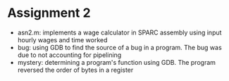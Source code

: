Assignment 2
============

- asn2.m: implements a wage calculator in SPARC assembly using input hourly wages and time worked
- bug: using GDB to find the source of a bug in a program. The bug was due to not accounting for pipelining
- mystery: determining a program's function using GDB. The program reversed the order of bytes in a register
